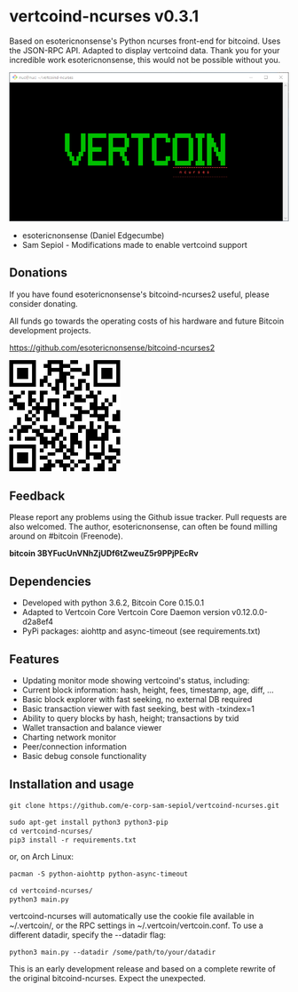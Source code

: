 # vertcoind-ncurses v0.3.1

Based on esotericnonsense's Python ncurses front-end for bitcoind. Uses the JSON-RPC API.
Adapted to display vertcoind data. Thank you for your incredible work esotericnonsense,
this would not be possible without you.

![ScreenShot](/img/vertcoind-ncurses.gif)

- esotericnonsense (Daniel Edgecumbe)
- Sam Sepiol - Modifications made to enable vertcoind support

Donations
---------

If you have found esotericnonsense's bitcoind-ncurses2 useful, please consider donating.

All funds go towards the operating costs of his hardware and future
Bitcoin development projects.

https://github.com/esotericnonsense/bitcoind-ncurses2

![ScreenShot](/img/3BYFucUnVNhZjUDf6tZweuZ5r9PPjPEcRv.png)

Feedback
--------

Please report any problems using the Github issue tracker. Pull requests are
also welcomed.
The author, esotericnonsense, can often be found milling around on #bitcoin
(Freenode).

**bitcoin 3BYFucUnVNhZjUDf6tZweuZ5r9PPjPEcRv**


## Dependencies

* Developed with python 3.6.2, Bitcoin Core 0.15.0.1
* Adapted to Vertcoin Core Vertcoin Core Daemon version v0.12.0.0-d2a8ef4
* PyPi packages: aiohttp and async-timeout (see requirements.txt)

## Features

* Updating monitor mode showing vertcoind's status, including:
* Current block information: hash, height, fees, timestamp, age, diff, ...
* Basic block explorer with fast seeking, no external DB required
* Basic transaction viewer with fast seeking, best with -txindex=1
* Ability to query blocks by hash, height; transactions by txid
* Wallet transaction and balance viewer
* Charting network monitor
* Peer/connection information
* Basic debug console functionality

## Installation and usage

```
git clone https://github.com/e-corp-sam-sepiol/vertcoind-ncurses.git
```

```
sudo apt-get install python3 python3-pip
cd vertcoind-ncurses/
pip3 install -r requirements.txt
```
or, on Arch Linux:
```
pacman -S python-aiohttp python-async-timeout
```

```
cd vertcoind-ncurses/
python3 main.py
```

vertcoind-ncurses will automatically use the cookie file available in
~/.vertcoin/, or the RPC settings in ~/.vertcoin/vertcoin.conf. To use a different
datadir, specify the --datadir flag:

```
python3 main.py --datadir /some/path/to/your/datadir
```

This is an early development release and based on a complete rewrite of the original
bitcoind-ncurses. Expect the unexpected.

